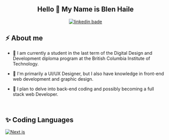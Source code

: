 

<h2 align="center">
  Hello 👋 My Name is Blen Haile 
</h2>

<div align="center">
  <a href="https://www.linkedin.com/in/blenbhaile/">
    <img alt="linkedin bade" title="Blen Haile Linkedin Profile" src="https://img.shields.io/badge/linkedin-%230077B5.svg?&style=for-the-badge&logo=linkedin&logoColor=white"/>
  </a>
</div>

<h2> ⚡ About me</h2>

- 🌱 I am currently a student in the last term of the Digital Design and Development diploma program at the British Columbia Institute of Technology.

- 🤔 I'm primarily a UI/UX Designer, but I also have knowledge in front-end web development and graphic design.

- 🔭 I plan to delve into back-end coding and possibly becoming a full stack web Developer. 

<br/>

<h2> ✨ Coding Languages</h2>

<p>
  <a href="https://nextjs.org/"><img alt="Next.js" src="https://img.shields.io/badge/Next-black?style=for-the-badge&logo=next.js&logoColor=white">  
</p>





<!--
**bhail300/bhail300** is a ✨ _special_ ✨ repository because its `README.md` (this file) appears on your GitHub profile.

Here are some ideas to get you started:

### Hi there 👋
- 🔭 I’m currently working on ...
- 🌱 I’m currently learning ...
- 👯 I’m looking to collaborate on ...
- 🤔 I’m looking for help with ...
- 💬 Ask me about ...
- 📫 How to reach me: ...
- 😄 Pronouns: ...
- ⚡ Fun fact: ...
-->
